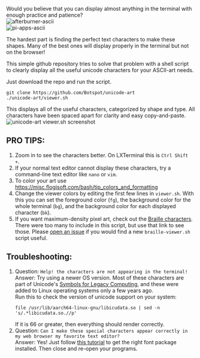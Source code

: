 Would you believe that you can display almost anything in the terminal with enough practice and patience?  
![afterburner-ascii](https://github.com/Botspot/unicode-art/assets/54716352/948b7b61-bfd3-439e-9764-56359252737f)  
![pi-apps-ascii](https://github.com/Botspot/unicode-art/assets/54716352/7000bca8-7caf-4add-abd1-91fd18200e35)  

The hardest part is finding the perfect text characters to make these shapes. Many of the best ones will display properly in the terminal but not on the browser!  

This simple github repository tries to solve that problem with a shell script to clearly display all the useful unicode characters for your ASCII-art needs.

Just download the repo and run the script.
```
git clone https://github.com/Botspot/unicode-art
./unicode-art/viewer.sh
```
This displays all of the useful characters, categorized by shape and type. All characters have been spaced apart for clarity and easy copy-and-paste.  
![unicode-art viewer.sh screenshot](https://github.com/Botspot/unicode-art/assets/54716352/e7bb0e43-b94e-4f45-a497-596b7b14fddf)  

## PRO TIPS:
1. Zoom in to see the characters better. On LXTerminal this is `Ctrl Shift +`.
2. If your normal text editor cannot display these characters, try a command-line text editor like `nano` or `vim`.
3. To color your art use https://misc.flogisoft.com/bash/tip_colors_and_formatting
4. Change the viewer colors by editing the first few lines in `viewer.sh`. With this you can set the foreground color (`fg`), the background color for the whole terminal (`bg`), and the background color for each displayed character (`bk`).
5. If you want maximum-density pixel art, check out the [Braille characters](https://shapecatcher.com/unicode/block/Braille_Patterns). There were too many to include in this script, but use that link to see those. Please [open an issue](https://github.com/Botspot/unicode-art/issues/new/choose) if you would find a new `braille-viewer.sh` script useful.

## Troubleshooting:
1. Question: `Help! the characters are not appearing in the terminal!`  
    Answer: Try using a newer OS version. Most of these characters are part of Unicode's [Symbols for Legacy Computing](https://en.wikipedia.org/wiki/Symbols_for_Legacy_Computing), and these were added to Linux operating systems only a few years ago.  
    Run this to check the version of unicode support on your system:  
    ```
    file /usr/lib/aarch64-linux-gnu/libicudata.so | sed -n 's/.*libicudata.so.//p'
    ```
    If it is 66 or greater, then everything should render correctly.
2. Question: `Can I make these special characters appear correctly in my web browser my favorite text editor?`  
    Answer: Yes! Just follow [this tutorial](https://pi-apps.io/install-app/install-color-emoji-font-on-raspberry-pi/) to get the right font package installed. Then close and re-open your programs.
